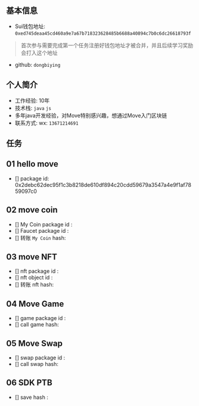 ## 基本信息
- Sui钱包地址: `0xed745deaa45cd460a9e7a67b718323628485b6688a40894c7b0c6dc26618793f`
> 首次参与需要完成第一个任务注册好钱包地址才被合并，并且后续学习奖励会打入这个地址
- github: `dongbiying`

## 个人简介
- 工作经验: 10年
- 技术栈: `java` `js` 
- 多年java开发经验，对Move特别感兴趣，想通过Move入门区块链
- 联系方式: wx: `13671214691` 

## 任务

##   01 hello move  
- [] package id: 0x2debc62dec95f1c3b8218de610df894c20cdd59679a3547a4e9f1af7859097c0

##   02 move coin
- [] My Coin package id : 
- [] Faucet package id : 
- [] 转账 `My Coin` hash:

##   03 move NFT
- [] nft package id :
- [] nft object id : 
- [] 转账 nft  hash:

##   04 Move Game
- [] game package id :
- [] call game hash:

##   05 Move Swap
- [] swap package id :
- [] call swap hash:

##   06 SDK PTB
- [] save hash :
